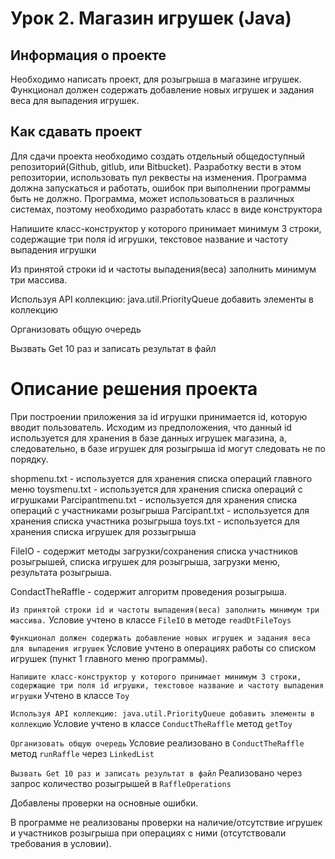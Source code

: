 # Урок 2. Магазин игрушек (Java)
## Информация о проекте

Необходимо написать проект, для розыгрыша в магазине игрушек. Функционал должен содержать добавление новых игрушек и задания веса для выпадения игрушек.

## Как сдавать проект
Для сдачи проекта необходимо создать отдельный общедоступный репозиторий(Github, gitlub, или Bitbucket). Разработку вести в этом репозитории, использовать пул реквесты на изменения. Программа должна запускаться и работать, ошибок при выполнении программы быть не должно. Программа, может использоваться в различных системах, поэтому необходимо разработать класс в виде конструктора

Напишите класс-конструктор у которого принимает минимум 3 строки, содержащие три поля id игрушки, текстовое название и частоту выпадения игрушки

Из принятой строки id и частоты выпадения(веса) заполнить минимум три массива.

Используя API коллекцию: java.util.PriorityQueue добавить элементы в коллекцию

Организовать общую очередь

Вызвать Get 10 раз и записать результат в файл

# Описание решения проекта
При построении приложения за id игрушки принимается id, которую вводит пользователь. Исходим из предположения, что 
данный id используется для хранения в базе данных игрушек магазина, а, следовательно, в базе игрушек для розыгрыша id
могут следовать не по порядку.

shopmenu.txt - используется для хранения списка операций главного меню
toysmenu.txt - используется для хранения списка операций с игрушками
Parcipantmenu.txt - используется для хранения списка операций с участниками розыгрыша
Parcipant.txt - используется для хранения списка участника розыгрыша
toys.txt - используется для хранения списка игрушек для роззыгрыша

FileIO - содержит методы загрузки/сохранения списка участников розыгрышей, списка игрушек для розыгрыша, загрузки меню, 
результата розыгрыша.

CondactTheRaffle - содержит алгоритм проведения розыгрыша.

```Из принятой строки id и частоты выпадения(веса) заполнить минимум три массива.``` Условие учтено в классе ```FileIO``` в методе ```readDtFileToys```

```Функционал должен содержать добавление новых игрушек и задания веса для выпадения игрушек``` Условие учтено в операциях работы со списком игрушек 
(пункт 1 главного меню программы).

```Напишите класс-конструктор у которого принимает минимум 3 строки, содержащие три поля id игрушки, текстовое название и частоту выпадения игрушки``` Учтено в классе ```Toy```

```Используя API коллекцию: java.util.PriorityQueue добавить элементы в коллекцию``` Условие учтено в классе ```ConductTheRaffle``` метод ```getToy```

```Организовать общую очередь``` Условие реализовано в ```ConductTheRaffle``` метод ```runRaffle``` через ```LinkedList```
 
```Вызвать Get 10 раз и записать результат в файл``` Реализовано через запрос количество розыгрышей в ```RaffleOperations```

Добавлены проверки на основные ошибки.

В программе не реализованы проверки на наличие/отсутствие игрушек и участников розыгрыша при операциях с ними (отсутствовали требования в условии).